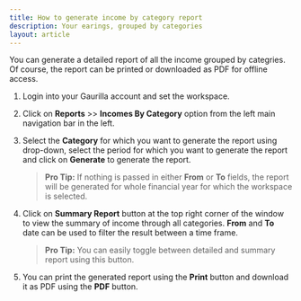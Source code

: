 ```yaml
---
title: How to generate income by category report
description: Your earings, grouped by categories
layout: article
---
```

You can generate a detailed report of all the income grouped by categries. Of course, the report can be printed or downloaded as PDF for offline access.

1. Login into your Gaurilla account and set the workspace.

2. Click on **Reports** >> **Incomes By Category** option from the left main navigation bar in the left.

3. Select the **Category** for which you want to generate the report using drop-down, select the period for which you want to generate the report and click on **Generate** to generate the report.

	> **Pro Tip:** If nothing is passed in either **From** or **To** fields, the report will be generated for whole financial year for which the workspace is selected.

4. Click on **Summary Report** button at the top right corner of the window to view the summary of income through all categories. **From** and **To** date can be used to filter the result between a time frame.

	> **Pro Tip:** You can easily toggle between detailed and summary report using this button.

5. You can print the generated report using the **Print** button and download it as PDF using the **PDF** button.